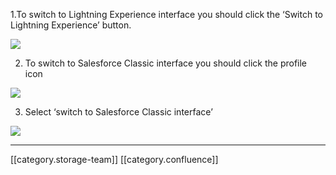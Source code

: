 1.To switch to Lightning Experience interface you should click the ‘Switch to Lightning Experience’ button.

![](images/storage/screenshot_1.png)

2. To switch to Salesforce Сlassic interface you should click the profile icon



![](images/storage/screenshot_2.png)

3. Select ‘switch to Salesforce Classic interface’

![](images/storage/screenshot_3.png)



*****

[[category.storage-team]] 
[[category.confluence]] 
